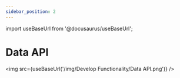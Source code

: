```yaml
---
sidebar_position: 2
---
```


import useBaseUrl from '@docusaurus/useBaseUrl';

# Data API

<img src={useBaseUrl('/img/Develop Functionality/Data API.png')} />